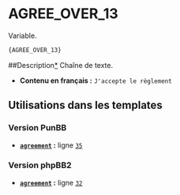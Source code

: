 # AGREE_OVER_13


Variable.

```html
{AGREE_OVER_13}
```

##Description[*](https://fa-tvars.appspot.com/var/AGREE_OVER_13)
Chaîne de texte.

* __Contenu en français :__ `J'accepte le règlement`

## Utilisations dans les templates

### Version PunBB
* __[`agreement`](../tpl/var/punbb/agreement.md#readme) :__ ligne [`35`](../tpl/src/punbb/agreement.tpl#L35)

### Version phpBB2
* __[`agreement`](../tpl/var/subsilver/agreement.md#readme) :__ ligne [`32`](../tpl/src/subsilver/agreement.tpl#L32)